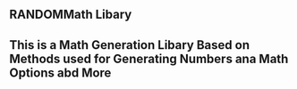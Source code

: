 ## RANDOMMath Libary

## This is a Math Generation Libary Based on Methods used for Generating Numbers ana Math Options abd More
